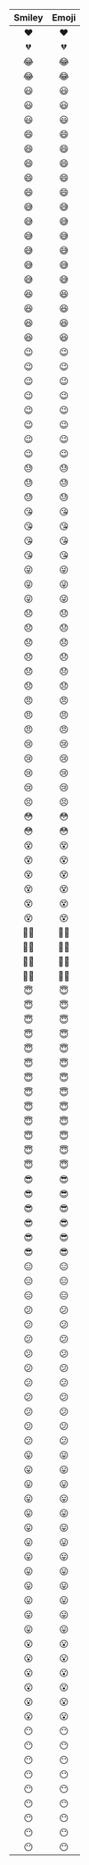 ﻿| Smiley| Emoji|
|:--------------:|:------------------------------:|
| :heart:| :heart:|
| :broken_heart:| :broken_heart:|
| :joy:| :joy:|
| :joy:| :joy:|
| :smiley:| :smiley:|
| :smiley:| :smiley:|
| :smiley:| :smiley:|
| :smile:| :smile:|
| :smile:| :smile:|
| :smile:| :smile:|
| :smile:| :smile:|
| :smile:| :smile:|
| :sweat_smile:| :sweat_smile:|
| :sweat_smile:| :sweat_smile:|
| :sweat_smile:| :sweat_smile:|
| :sweat_smile:| :sweat_smile:|
| :sweat_smile:| :sweat_smile:|
| :sweat_smile:| :sweat_smile:|
| :laughing:| :laughing:|
| :laughing:| :laughing:|
| :laughing:| :laughing:|
| :laughing:| :laughing:|
| :wink:| :wink:|
| :wink:| :wink:|
| :wink:| :wink:|
| :wink:| :wink:|
| :wink:| :wink:|
| :wink:| :wink:|
| :wink:| :wink:|
| :wink:| :wink:|
| :sweat:| :sweat:|
| :sweat:| :sweat:|
| :sweat:| :sweat:|
| :kissing_heart:| :kissing_heart:|
| :kissing_heart:| :kissing_heart:|
| :kissing_heart:| :kissing_heart:|
| :kissing_heart:| :kissing_heart:|
| :stuck_out_tongue_winking_eye:| :stuck_out_tongue_winking_eye:|
| :stuck_out_tongue_winking_eye:| :stuck_out_tongue_winking_eye:|
| :stuck_out_tongue_winking_eye:| :stuck_out_tongue_winking_eye:|
| :disappointed:| :disappointed:|
| :disappointed:| :disappointed:|
| :disappointed:| :disappointed:|
| :disappointed:| :disappointed:|
| :disappointed:| :disappointed:|
| :disappointed:| :disappointed:|
| :angry:| :angry:|
| :angry:| :angry:|
| :angry:| :angry:|
| :cry:| :cry:|
| :cry:| :cry:|
| :cry:| :cry:|
| :cry:| :cry:|
| :persevere:| :persevere:|
| :flushed:| :flushed:|
| :flushed:| :flushed:|
| :dizzy_face:| :dizzy_face:|
| :dizzy_face:| :dizzy_face:|
| :dizzy_face:| :dizzy_face:|
| :dizzy_face:| :dizzy_face:|
| :dizzy_face:| :dizzy_face:|
| :dizzy_face:| :dizzy_face:|
| :ok_woman:| :ok_woman:|
| :ok_woman:| :ok_woman:|
| :ok_woman:| :ok_woman:|
| :ok_woman:| :ok_woman:|
| :innocent:| :innocent:|
| :innocent:| :innocent:|
| :innocent:| :innocent:|
| :innocent:| :innocent:|
| :innocent:| :innocent:|
| :innocent:| :innocent:|
| :innocent:| :innocent:|
| :innocent:| :innocent:|
| :innocent:| :innocent:|
| :innocent:| :innocent:|
| :innocent:| :innocent:|
| :innocent:| :innocent:|
| :innocent:| :innocent:|
| :sunglasses:| :sunglasses:|
| :sunglasses:| :sunglasses:|
| :sunglasses:| :sunglasses:|
| :sunglasses:| :sunglasses:|
| :sunglasses:| :sunglasses:|
| :sunglasses:| :sunglasses:|
| :expressionless:| :expressionless:|
| :expressionless:| :expressionless:|
| :expressionless:| :expressionless:|
| :confused:| :confused:|
| :confused:| :confused:|
| :confused:| :confused:|
| :confused:| :confused:|
| :confused:| :confused:|
| :confused:| :confused:|
| :confused:| :confused:|
| :confused:| :confused:|
| :confused:| :confused:|
| :confused:| :confused:|
| :stuck_out_tongue:| :stuck_out_tongue:|
| :stuck_out_tongue:| :stuck_out_tongue:|
| :stuck_out_tongue:| :stuck_out_tongue:|
| :stuck_out_tongue:| :stuck_out_tongue:|
| :stuck_out_tongue:| :stuck_out_tongue:|
| :stuck_out_tongue:| :stuck_out_tongue:|
| :stuck_out_tongue:| :stuck_out_tongue:|
| :stuck_out_tongue:| :stuck_out_tongue:|
| :stuck_out_tongue:| :stuck_out_tongue:|
| :stuck_out_tongue:| :stuck_out_tongue:|
| :stuck_out_tongue:| :stuck_out_tongue:|
| :stuck_out_tongue:| :stuck_out_tongue:|
| :stuck_out_tongue:| :stuck_out_tongue:|
| :open_mouth:| :open_mouth:|
| :open_mouth:| :open_mouth:|
| :open_mouth:| :open_mouth:|
| :open_mouth:| :open_mouth:|
| :open_mouth:| :open_mouth:|
| :open_mouth:| :open_mouth:|
| :no_mouth:| :no_mouth:|
| :no_mouth:| :no_mouth:|
| :no_mouth:| :no_mouth:|
| :no_mouth:| :no_mouth:|
| :no_mouth:| :no_mouth:|
| :no_mouth:| :no_mouth:|
| :no_mouth:| :no_mouth:|
| :no_mouth:| :no_mouth:|
| :no_mouth:| :no_mouth:|

